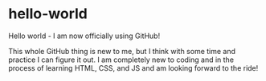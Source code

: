 # hello-world
Hello world - I am now officially using GitHub!

This whole GitHub thing is new to me, but I think with some time and practice I can figure it out.
I am completely new to coding and in the process of learning HTML, CSS, and JS and am looking forward to the ride!

